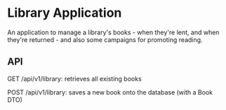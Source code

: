 # Library Application 
An application to manage a library's books - when they're lent, and when they're returned - and also some campaigns for promoting reading.

## API

GET /api/v1/library: retrieves all existing books

POST /api/v1/library: saves a new book onto the database (with a Book DTO)